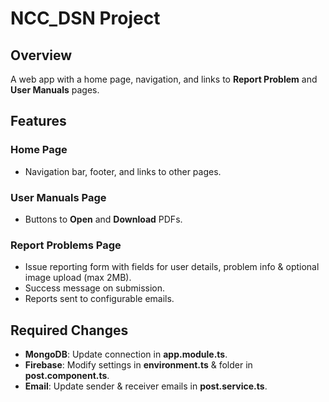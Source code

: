# NCC_DSN Project

## Overview  
A web app with a home page, navigation, and links to **Report Problem** and **User Manuals** pages.  

## Features  

### Home Page  
- Navigation bar, footer, and links to other pages.  

### User Manuals Page  
- Buttons to **Open** and **Download** PDFs.  

### Report Problems Page  
- Issue reporting form with fields for user details, problem info & optional image upload (max 2MB).  
- Success message on submission.  
- Reports sent to configurable emails.  

## Required Changes  
- **MongoDB**: Update connection in **app.module.ts**.  
- **Firebase**: Modify settings in **environment.ts** & folder in **post.component.ts**.  
- **Email**: Update sender & receiver emails in **post.service.ts**.  
